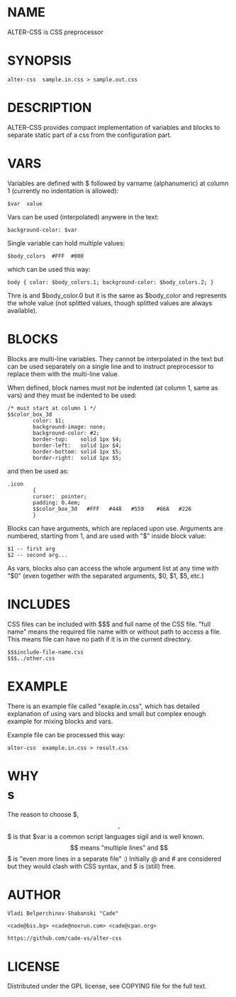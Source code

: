 
# NAME

ALTER-CSS is CSS preprocessor

# SYNOPSIS

    alter-css  sample.in.css > sample.out.css

# DESCRIPTION

ALTER-CSS provides compact implementation of variables and blocks
to separate static part of a css from the configuration part.

# VARS

Variables are defined with $ followed by varname (alphanumeric) at column 1
(currently no indentation is allowed):

    $var  value
  
Vars can be used (interpolated) anywere in the text:

    background-color: $var
  
Single variable can hold multiple values:

    $body_colors  #FFF  #000
  
which can be used this way:

    body { color: $body_colors.1; background-color: $body_colors.2; }
  
Thre is and $body_color.0 but it is the same as $body_color and represents
the whole value (not splitted values, though splitted values are always
available).

# BLOCKS

Blocks are multi-line variables. They cannot be interpolated in the text but
can be used separately on a single line and to instruct preprocessor to 
replace them with the multi-line value.

When defined, block names must not be indented (at column 1, same as vars) 
and they must be indented to be used:

    /* must start at column 1 */
    $$color_box_3d
            color: $1;
            background-image: none;
            background-color: #2;
            border-top:    solid 1px $4;
            border-left:   solid 1px $4;
            border-bottom: solid 1px $5;
            border-right:  solid 1px $5;

and then be used as:

    .icon
            {
            cursor:  pointer;
            padding: 0.4em;
            $$color_box_3d   #FFF   #448   #559    #66A   #226
            }
        
Blocks can have arguments, which are replaced upon use. Arguments are numbered,
starting from 1, and are used with "$" inside block value:

    $1 -- first arg
    $2 -- second arg...
  
As vars, blocks also can access the whole argument list at any time with "$0"
(even together with the separated arguments, $0, $1, $5, etc.)

# INCLUDES

CSS files can be included with $$$ and full name of the CSS file. "full name" 
means the required file name with or without path to access a file. This means
file can have no path if it is in the current directory.

    $$$include-file-name.css
    $$$../other.css
    
# EXAMPLE

There is an example file called "exaple.in.css", which has detailed explanation
of using vars and blocks and small but complex enough example for mixing blocks
and vars.

Example file can be processed this way:

    alter-css  example.in.css > result.css

# WHY $$$$s

The reason to choose $, $$, $$$ is that $var is a common script languages sigil
and is well known. $$ means "multiple lines" and $$$ is "even more lines in a 
separate file" :) Initially @ and # are considered but they would clash with 
CSS syntax, and $ is (still) free.

# AUTHOR

    Vladi Belperchinov-Shabanski "Cade" 

    <cade@bis.bg> <cade@noxrun.com> <cade@cpan.org>

    https://github.com/cade-vs/alter-css

# LICENSE

Distributed under the GPL license, see COPYING file for the full text.

